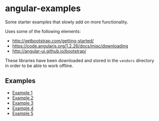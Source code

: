 angular-examples
=================

Some starter examples that slowly add on more functionality.

Uses some of the following elements:

* http://getbootstrap.com/getting-started/
* https://code.angularjs.org/1.2.26/docs/misc/downloading
* http://angular-ui.github.io/bootstrap/

These libraries have been downloaded and stored in the `vendors`
directory in order to be able to work offline.

## Examples

* [Example 1](example1/example1.html)
* [Example 2](example2/example2.html)
* [Example 3](example3/example3.html)
* [Example 4](example4/example4.html)
* [Example 5](example5/example5.html)


